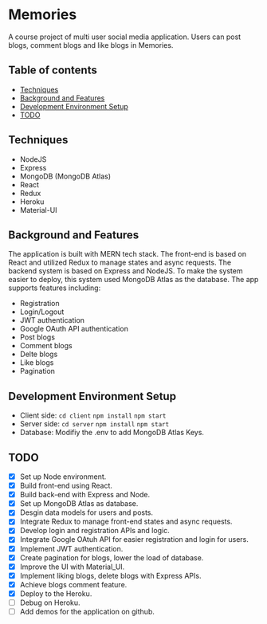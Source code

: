 # Memories
A course project of multi user social media application. Users can post blogs, comment blogs and like blogs in Memories.

## Table of contents
* [Techniques](#techniques)
* [Background and Features](#background-and-features)
* [Development Environment Setup](#development-environment-setup)
* [TODO](#todo)

## Techniques
- NodeJS
- Express
- MongoDB (MongoDB Atlas)
- React
- Redux
- Heroku
- Material-UI

## Background and Features
The application is built with MERN tech stack. The front-end is based on React and utilized Redux to manage states and async requests. The backend system is based on Express and NodeJS. To make the system easier to deploy, this system used MongoDB Atlas as the database. The app supports features including:
- Registration
- Login/Logout
- JWT authentication
- Google OAuth API authentication
- Post blogs
- Comment blogs
- Delte blogs
- Like blogs
- Pagination

## Development Environment Setup 
- Client side:
```cd client```
```npm install```
```npm start```
- Server side:
```cd server```
```npm install```
```npm start```
- Database:
Modifiy the .env to add MongoDB Atlas Keys.

## TODO
- [x] Set up Node environment.
- [x] Build front-end using React.
- [x] Build back-end with Express and Node.
- [x] Set up MongoDB Atlas as database.
- [x] Desgin data models for users and posts.
- [x] Integrate Redux to manage front-end states and async requests. 
- [x] Develop login and registration APIs and logic. 
- [x] Integrate Google OAtuh API for easier registration and login for users.
- [x] Implement JWT authentication.
- [x] Create pagination for blogs, lower the load of database.
- [x] Improve the UI with Material_UI.
- [x] Implement liking blogs, delete blogs with Express APIs.
- [x] Achieve blogs comment feature.
- [x] Deploy to the Heroku.
- [ ] Debug on Heroku.
- [ ] Add demos for the application on github.
